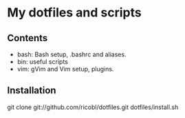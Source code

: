 # My dotfiles and scripts

## Contents

* bash: Bash setup, .bashrc and aliases.
* bin: useful scripts
* vim: gVim and Vim setup, plugins.

## Installation

git clone git://github.com/ricobl/dotfiles.git
dotfiles/install.sh

